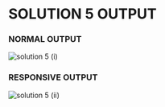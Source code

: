 # SOLUTION 5 OUTPUT

### NORMAL OUTPUT
![solution 5 (i)](https://github.com/arpita2105/PW_ASSIGNMENTS/assets/136358528/71fed0fb-d45d-43cc-bbbe-5e51a9c5223f)

### RESPONSIVE OUTPUT
![solution 5 (ii)](https://github.com/arpita2105/PW_ASSIGNMENTS/assets/136358528/d36e0217-d571-4edc-be62-aad8820c1db2)